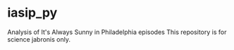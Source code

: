 # iasip_py
Analysis of It's Always Sunny in Philadelphia episodes
This repository is for science jabronis only.
